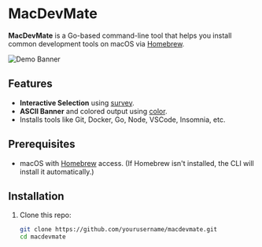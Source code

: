 # MacDevMate

**MacDevMate** is a Go-based command-line tool that helps you install common development tools on macOS via [Homebrew](https://brew.sh/).

![Demo Banner](/path/to/optional-image.png)

## Features

- **Interactive Selection** using [survey](https://github.com/AlecAivazis/survey).
- **ASCII Banner** and colored output using [color](https://github.com/fatih/color).
- Installs tools like Git, Docker, Go, Node, VSCode, Insomnia, etc.

## Prerequisites

- macOS with [Homebrew](https://brew.sh/) access. (If Homebrew isn't installed, the CLI will install it automatically.)

## Installation

1. Clone this repo:
   ```bash
   git clone https://github.com/yourusername/macdevmate.git
   cd macdevmate
